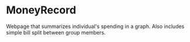 # MoneyRecord
Webpage that summarizes individual's spending in a graph.
Also includes simple bill split between group members.
